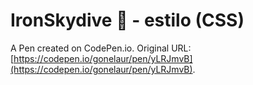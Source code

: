 # IronSkydive 🎨 - estilo (CSS)

A Pen created on CodePen.io. Original URL: [https://codepen.io/gonelaur/pen/yLRJmvB](https://codepen.io/gonelaur/pen/yLRJmvB).

